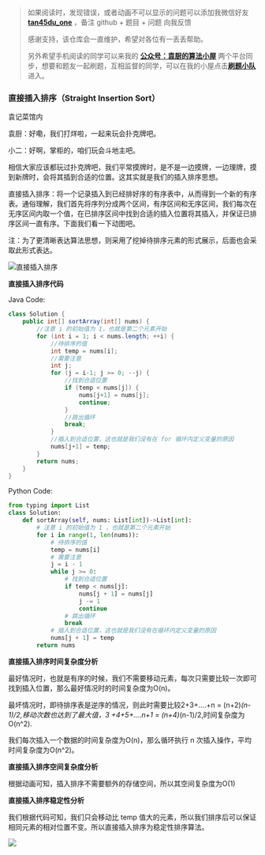 > 如果阅读时，发现错误，或者动画不可以显示的问题可以添加我微信好友  **[tan45du_one](https://raw.githubusercontent.com/tan45du/tan45du.github.io/master/个人微信.15egrcgqd94w.jpg)** ，备注  github  + 题目 + 问题  向我反馈
>
> 感谢支持，该仓库会一直维护，希望对各位有一丢丢帮助。
>
> 另外希望手机阅读的同学可以来我的 <u>[**公众号：袁厨的算法小屋**](https://raw.githubusercontent.com/tan45du/test/master/微信图片_20210320152235.2pthdebvh1c0.png)</u> 两个平台同步，想要和题友一起刷题，互相监督的同学，可以在我的小屋点击<u>[**刷题小队**](https://raw.githubusercontent.com/tan45du/test/master/微信图片_20210320152235.2pthdebvh1c0.png)</u>进入。 

### **直接插入排序（Straight Insertion Sort）**

袁记菜馆内

袁厨：好嘞，我们打烊啦，一起来玩会扑克牌吧。

小二：好啊，掌柜的，咱们玩会斗地主吧。

相信大家应该都玩过扑克牌吧，我们平常摸牌时，是不是一边摸牌，一边理牌，摸到新牌时，会将其插到合适的位置。这其实就是我们的插入排序思想。

直接插入排序：将一个记录插入到已经排好序的有序表中，从而得到一个新的有序表。通俗理解，我们首先将序列分成两个区间，有序区间和无序区间，我们每次在无序区间内取一个值，在已排序区间中找到合适的插入位置将其插入，并保证已排序区间一直有序。下面我们看一下动图吧。

注：为了更清晰表达算法思想，则采用了挖掉待排序元素的形式展示，后面也会采取此形式表达。

![直接插入排序](https://cdn.jsdelivr.net/gh/tan45du/test1@master/20210122/直接插入排序.2marc4epuzy0.gif)

**直接插入排序代码**

Java Code:

```java
class Solution {
    public int[] sortArray(int[] nums) {
        //注意 i 的初始值为 1，也就是第二个元素开始
        for (int i = 1; i < nums.length; ++i) {
            //待排序的值
            int temp = nums[i];
            //需要注意
            int j;
            for (j = i-1; j >= 0; --j) {
                //找到合适位置
                if (temp < nums[j]) {
                    nums[j+1] = nums[j];
                    continue;
                } 
                //跳出循环
                break;
            }
            //插入到合适位置，这也就是我们没有在 for 循环内定义变量的原因
            nums[j+1] = temp;
        }
        return nums;
    }
}
```

Python Code:

```python
from typing import List
class Solution:
    def sortArray(self, nums: List[int])->List[int]:
        # 注意 i 的初始值为 1 ，也就是第二个元素开始
        for i in range(1, len(nums)):
            # 待排序的值
            temp = nums[i]
            # 需要注意
            j = i - 1
            while j >= 0:
                # 找到合适位置
                if temp < nums[j]:
                    nums[j + 1] = nums[j]
                    j -= 1
                    continue
                # 跳出循环
                break
            # 插入到合适位置，这也就是我们没有在循环内定义变量的原因
            nums[j + 1] = temp
        return nums
```

**直接插入排序时间复杂度分析**

最好情况时，也就是有序的时候，我们不需要移动元素，每次只需要比较一次即可找到插入位置，那么最好情况时的时间复杂度为O(n)。

最坏情况时，即待排序表是逆序的情况，则此时需要比较2+3+....+n = (n+2)*(n-1)/2,移动次数也达到了最大值，3 +4+5+....n+1 =  (n+4)*(n-1)/2,时间复杂度为O(n^2).

我们每次插入一个数据的时间复杂度为O(n)，那么循环执行 n 次插入操作，平均时间复杂度为O(n^2)。

**直接插入排序空间复杂度分析**

根据动画可知，插入排序不需要额外的存储空间，所以其空间复杂度为O(1)

**直接插入排序稳定性分析**

我们根据代码可知，我们只会移动比 temp 值大的元素，所以我们排序后可以保证相同元素的相对位置不变。所以直接插入排序为稳定性排序算法。

![](https://cdn.jsdelivr.net/gh/tan45du/bedphoto2@master/20210122/微信截图_20210128084750.6911k6mnrac0.png)

